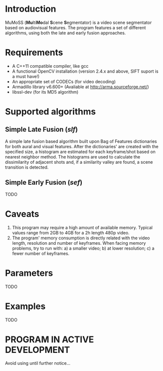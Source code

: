 # Introduction
MuMoSS (**Mu**lti**Mo**dal **S**cene **S**egmentator) is a video scene segmentator based on audiovisual features. The program features a set of different algorithms, using both the late and early fusion approaches.

# Requirements
*	A C++11 compatible compiler, like gcc
*	A functional OpenCV installation (version 2.4.x and above, SIFT suport is a must have!)
*   An appropriate set of CODECs (for video decoding)
*	Armadillo library v6.600+ (Avaliable at http://arma.sourceforge.net/)
*	libssl-dev (for its MD5 algorithm)

# Supported algorithms
## Simple Late Fusion (*slf*)
A simple late fusion based algorithm built upon Bag of Features dictionaries for both aural and visual features. After the dictionaries' are created with the specified size, a histogram are estimated for each keyframe/shot based on nearest neighbor method. The histograms are used to calculate the dissimilarity of adjacent shots and, if a similarity valley are found, a scene transition is detected.

## Simple Early Fusion (*sef*)
TODO

# Caveats
1. This program may require a high amount of available memory. Typical values range from 2GB to 4GB for a 2h length 480p video.
2. The program' memory consumption is directly related with the video length, resolution and number of keyframes. When facing memory problems, try to run with: a) a smaller video; b) at lower resolution; c) a fewer number of keyframes.
		


# Parameters
TODO

# Examples
TODO

# PROGRAM IN ACTIVE DEVELOPMENT
Avoid using until further notice...

